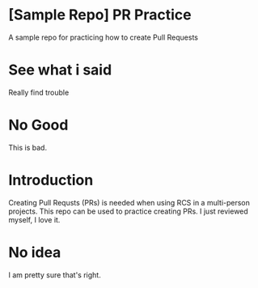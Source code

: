 # [Sample Repo] PR Practice
A sample repo for practicing how to create Pull Requests


# See what i said
Really find trouble

# No Good
This is bad.

# Introduction
Creating Pull Requsts (PRs) is needed when using RCS in a multi-person projects. This repo can be used to practice creating PRs. I just reviewed myself, I love it.

# No idea
I am pretty sure that's right.